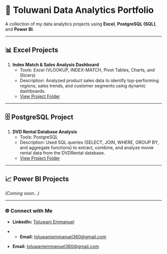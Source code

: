 # 🧠 Toluwani Data Analytics Portfolio  
A collection of my data analytics projects using **Excel**, **PostgreSQL (SQL)**, and **Power BI**.  

---

## 📊 Excel Projects  
1. **Index Match & Sales Analysis Dashboard**  
   - Tools: Excel (VLOOKUP, INDEX-MATCH, Pivot Tables, Charts, and Slicers)  
   - Description: Analyzed product sales data to identify top-performing regions, sales trends, and customer segments using dynamic dashboards.  
   - [View Project Folder](./Excel)

---

## 🗄️ PostgreSQL Project  
1. **DVD Rental Database Analysis**  
   - Tools: PostgreSQL  
   - Description: Used SQL queries (SELECT, JOIN, WHERE, GROUP BY, and aggregate functions) to extract, combine, and analyze movie rental data from the DVDRental database.  
   - [View Project Folder](./Toluwani_PostgreSQL_DVDRental_Project)


---

## 📈 Power BI Projects  
*(Coming soon...)*

---

### 🌐 Connect with Me  
- **LinkedIn:** [Toluwani Emmanuel](https://www.linkedin.com/in/toluwaniemmanuel)
- - **Email:** [toluwaniemmanuel360@gmail.com](mailto:toluwaniemmanuel360@gmail.com)

- **Email:** toluwaniemmanuel360@gmail.com
